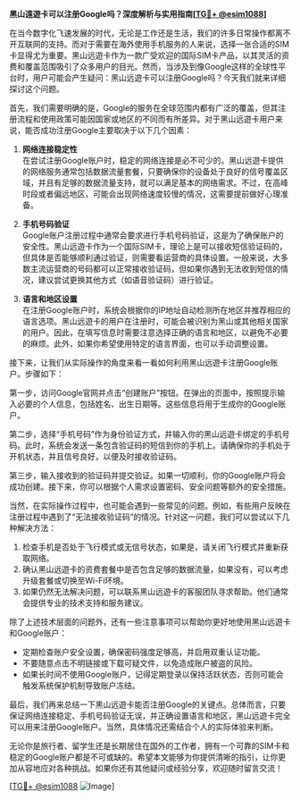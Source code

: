 **黑山遠遊卡可以注册Google吗？深度解析与实用指南[[TG💪+ @esim1088](https://t.me/s/esim1088)]**

在当今数字化飞速发展的时代，无论是工作还是生活，我们的许多日常操作都离不开互联网的支持。而对于需要在海外使用手机服务的人来说，选择一张合适的SIM卡显得尤为重要。黑山远遊卡作为一款广受欢迎的国际SIM卡产品，以其灵活的资费和覆盖范围吸引了众多用户的目光。然而，当涉及到像Google这样的全球性平台时，用户可能会产生疑问：黑山远遊卡可以注册Google吗？今天我们就来详细探讨这个问题。

首先，我们需要明确的是，Google的服务在全球范围内都有广泛的覆盖，但其注册流程和使用政策可能因国家或地区的不同而有所差异。对于黑山远遊卡用户来说，能否成功注册Google主要取决于以下几个因素：

1. **网络连接稳定性**  
   在尝试注册Google账户时，稳定的网络连接是必不可少的。黑山远遊卡提供的网络服务通常包括数据流量套餐，只要确保你的设备处于良好的信号覆盖区域，并且有足够的数据流量支持，就可以满足基本的网络需求。不过，在高峰时段或者偏远地区，可能会出现网络速度较慢的情况，这需要提前做好心理准备。

2. **手机号码验证**  
   Google账户注册过程中通常会要求进行手机号码验证，这是为了确保账户的安全性。黑山远遊卡作为一个国际SIM卡，理论上是可以接收短信验证码的，但具体是否能够顺利通过验证，则需要看运营商的具体设置。一般来说，大多数主流运营商的号码都可以正常接收验证码，但如果你遇到无法收到短信的情况，建议尝试更换其他方式（如语音验证码）进行验证。

3. **语言和地区设置**  
   在注册Google账户时，系统会根据你的IP地址自动检测所在地区并推荐相应的语言选项。黑山远遊卡的用户在注册时，可能会被识别为黑山或其他相关国家的用户。因此，在填写信息时需要注意选择正确的语言和地区，以避免不必要的麻烦。此外，如果你希望使用特定的语言界面，也可以手动调整设置。

接下来，让我们从实际操作的角度来看一看如何利用黑山远遊卡注册Google账户。步骤如下：

第一步，访问Google官网并点击“创建账户”按钮。在弹出的页面中，按照提示输入必要的个人信息，包括姓名、出生日期等。这些信息将用于生成你的Google账户。

第二步，选择“手机号码”作为身份验证方式，并输入你的黑山远遊卡绑定的手机号码。此时，系统会发送一条包含验证码的短信到你的手机上。请确保你的手机处于开机状态，并且信号良好，以便及时接收验证码。

第三步，输入接收到的验证码并提交验证。如果一切顺利，你的Google账户将会成功创建。接下来，你可以根据个人需求设置密码、安全问题等额外的安全措施。

当然，在实际操作过程中，也可能会遇到一些常见的问题。例如，有些用户反映在注册过程中遇到了“无法接收验证码”的情况。针对这一问题，我们可以尝试以下几种解决方法：

1. 检查手机是否处于飞行模式或无信号状态，如果是，请关闭飞行模式并重新获取网络。
2. 确认黑山远遊卡的资费套餐中是否包含足够的数据流量，如果没有，可以考虑升级套餐或切换至Wi-Fi环境。
3. 如果仍然无法解决问题，可以联系黑山远遊卡的客服团队寻求帮助。他们通常会提供专业的技术支持和服务建议。

除了上述技术层面的问题外，还有一些注意事项可以帮助你更好地使用黑山远遊卡和Google账户：

- 定期检查账户安全设置，确保密码强度足够高，并启用双重认证功能。
- 不要随意点击不明链接或下载可疑文件，以免造成账户被盗的风险。
- 如果长时间不使用Google账户，记得定期登录以保持活跃状态，否则可能会触发系统保护机制导致账户冻结。

最后，我们再来总结一下黑山远遊卡能否注册Google的关键点。总体而言，只要保证网络连接稳定、手机号码验证无误，并正确设置语言和地区，黑山远遊卡完全可以用来注册Google账户。当然，具体情况还需结合个人的实际体验来判断。

无论你是旅行者、留学生还是长期居住在国外的工作者，拥有一个可靠的SIM卡和稳定的Google账户都是不可或缺的。希望本文能够为你提供清晰的指引，让你更加从容地应对各种挑战。如果你还有其他疑问或经验分享，欢迎随时留言交流！

[[TG💪+ @esim1088](https://t.me/s/esim1088) ![Image](https://i.postimg.cc/4NQfJmqS/Snipaste-2025-05-13-00-14-12.png)]